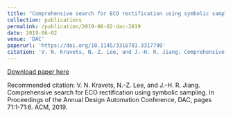 ```yaml
---
title: "Comprehensive search for ECO rectification using symbolic sampling"
collection: publications
permalink: /publication/2019-06-02-dac-2019
date: 2019-06-02
venue: 'DAC'
paperurl: 'https://doi.org/10.1145/3316781.3317790'
citation: 'V. N. Kravets, N.-Z. Lee, and J.-H. R. Jiang. Comprehensive search for ECO rectification using symbolic sampling. In Proceedings of the Annual Design Automation Conference, DAC, pages 71:1-71:6. ACM, 2019.'
---
```


<a href='https://doi.org/10.1145/3316781.3317790'>Download paper here</a>

Recommended citation: V. N. Kravets, N.-Z. Lee, and J.-H. R. Jiang. Comprehensive search for ECO rectification using symbolic sampling. In Proceedings of the Annual Design Automation Conference, DAC, pages 71:1-71:6. ACM, 2019.